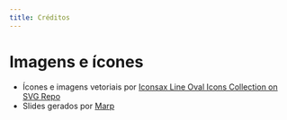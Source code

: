 ```yaml
---
title: Créditos
---
```


# Imagens e ícones


<!-- - Ícones:  <a href="https://www.svgrepo.com/collection/coco-bold-icons/" target="_blank">Coco Bold Icons, on SVG Repo</a>. By Amir Baqian -->
- Ícones e imagens vetoriais por <a href="https://www.svgrepo.com/collection/iconsax-line-oval-icons/" target="_blank"> Iconsax Line Oval Icons Collection on SVG Repo</a>
- Slides gerados por [Marp](https://marp.app)
